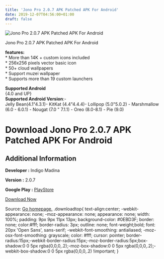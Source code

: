 ```yaml
---
title: 'Jono Pro 2.0.7 APK Patched APK For Android'
date: 2019-12-07T04:56:00+01:00
draft: false
---
```


![Jono Pro 2.0.7 APK Patched APK For Android](https://i0.wp.com/apkhome.net/wp-content/uploads/2019/11/Jono-Pro-2.0.7-APK-Patched.png "Jono Pro 2.0.7 APK Patched APK For Android")

  

Jono Pro 2.0.7 APK Patched APK For Android

**features:**  
\* More than 14K + custom icons included  
\* 256x256 pixels vector basic icon  
\* 50+ cloud wallpapers  
\* Support muzei wallpaper  
\* Supports more than 19 custom launchers

**Supported Android**  
{4.0 and UP}  
**Supported Android Version**:-  
Jelly Bean(4.1"4.3.1)- KitKat (4.4"4.4.4)- Lollipop (5.0"5.0.2) - Marshmallow (6.0 - 6.0.1) - Nougat (7.0 " 7.1.1) - Oreo (8.0-8.1) - Pie (9.0)

Download Jono Pro 2.0.7 APK Patched APK For Android
===================================================

Additional Information
----------------------

**Developer :** Indigo Madina

**Version :** 2.0.7

**Google Play :** [PlayStore](https://play.google.com/store/apps/details?id=com.indigomadina.jono)

  

[Download Now](https://store4app.co/post/jono-pro-2-0-7-apk-patched-apk-for-android_1574951689)

  
Source: [Go homepage.](https://store4app.co/post/jono-pro-2-0-7-apk-patched-apk-for-android_1574951689) .downloadtop{ text-align:center; -webkit-appearance: none; -moz-appearance: none; appearance: none; width: 100%; padding: 9px 9px 11px 13px; background-color: #0EBD3F; border: none; color:#fff; border-radius: 3px; outline: none; font-weight;bold; font: 20px 'Open Sans', sans-serif; -webkit-font-smoothing: antialiased; -moz-osx-font-smoothing: grayscale; color: #fff; cursor: pointer; border-radius:15px;-webkit-border-radius:15px;-moz-border-radius:5px;box-shadow:0 0 5px rgba(0,0,0,.2);-moz-box-shadow:0 0 5px rgba(0,0,0,.2);-webkit-box-shadow:0 0 5px rgba(0,0,0,.2) !important; }